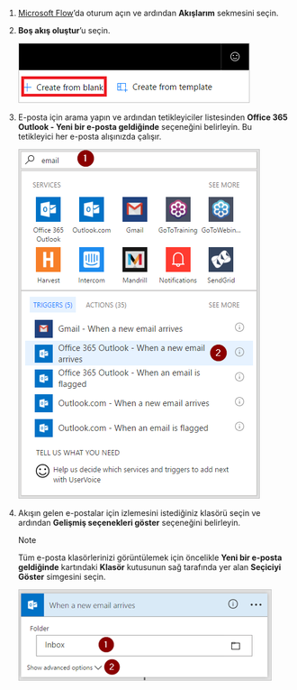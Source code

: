 1. [Microsoft Flow](https://flow.microsoft.com)’da oturum açın ve ardından **Akışlarım** sekmesini seçin.
2. **Boş akış oluştur**’u seçin.
   
    ![Boş akış](media/email-triggers/email-triggers-create-blank.png)
3. E-posta için arama yapın ve ardından tetikleyiciler listesinden **Office 365 Outlook - Yeni bir e-posta geldiğinde** seçeneğini belirleyin. Bu tetikleyici her e-posta alışınızda çalışır.
   
    ![E-posta tetikleyicisi](media/email-triggers/email-triggers-1.png)
4. Akışın gelen e-postalar için izlemesini istediğiniz klasörü seçin ve ardından **Gelişmiş seçenekleri göster** seçeneğini belirleyin.
   
     >[!NOTE]
     > Tüm e-posta klasörlerinizi görüntülemek için öncelikle **Yeni bir e-posta geldiğinde** kartındaki **Klasör** kutusunun sağ tarafında yer alan **Seçiciyi Göster** simgesini seçin.
   
    ![Klasör özelliği](media/email-triggers/email-triggers-subject-folder.png)

